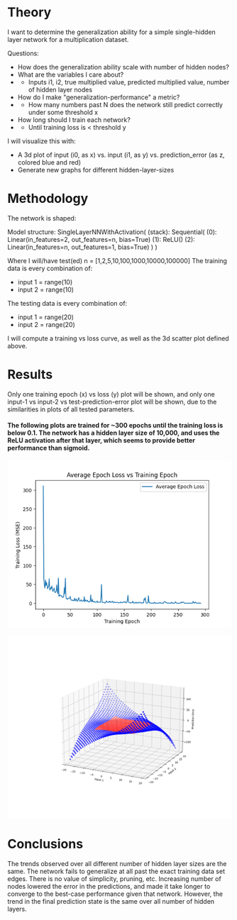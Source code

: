 # Theory

I want to determine the generalization ability for a simple single-hidden layer network for a multiplication dataset.

Questions:
 - How does the generalization ability scale with number of hidden nodes?
 - What are the variables I care about?
 - - Inputs i1, i2, true multiplied value, predicted multiplied value, number of hidden layer nodes
 - How do I make "generalization-performance" a metric?
 - - How many numbers past N does the network still predict correctly under some threshold x
 - How long should I train each network?
 - - Until training loss is < threshold y


I will visualize this with:
 - A 3d plot of input (i0, as x) vs. input (i1, as y) vs. prediction_error (as z, colored blue and red) 
 - Generate new graphs for different hidden-layer-sizes

# Methodology

The network is shaped:

Model structure: SingleLayerNNWithActivation(
  (stack): Sequential(
    (0): Linear(in_features=2, out_features=n, bias=True)
    (1): ReLU()
    (2): Linear(in_features=n, out_features=1, bias=True)
  )
)

Where I will/have test(ed) n = \[1,2,5,10,100,1000,10000,100000\]
The training data is every combination of:
 - input 1 = range(10)
 - input 2 = range(10)

The testing data is every combination of:
 - input 1 = range(20)
 - input 2 = range(20)

I will compute a training vs loss curve, as well as the 3d scatter plot defined above.

# Results

Only one training epoch (x) vs loss (y) plot will be shown, and only one input-1 vs input-2 vs test-prediction-error plot will be shown, due to the similarities in plots of all tested parameters.

#### The following plots are trained for ~300 epochs until the training loss is below 0.1. The network has a hidden layer size of 10,000, and uses the ReLU activation after that layer, which seems to provide better performance than sigmoid.

![alt text](figures/0.1_Training_loss_Early_stop_threshold_Or_500_epochs/Training_loss_vs_Epoch_10000_node_Single_hidden_layer_network_Converged_threshold_0.1.png)


![alt text](figures/0.1_Training_loss_Early_stop_threshold_Or_500_epochs/Inputs_vs_Error_3d_10000_node_Single_hidden_layer_network_Converged_threshold_0.1.png)

# Conclusions

The trends observed over all different number of hidden layer sizes are the same. The network fails to generalize at all past the exact training data set edges. There is no value of simplicity, pruning, etc. Increasing number of nodes lowered the error in the predictions, and made it take longer to converge to the best-case performance given that network. However, the trend in the final prediction state is the same over all number of hidden layers.